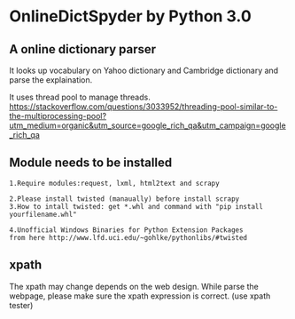 # OnlineDictSpyder by Python 3.0

## A online dictionary parser
It looks up vocabulary on Yahoo dictionary and Cambridge dictionary and parse the explaination.

It uses thread pool to manage threads.
https://stackoverflow.com/questions/3033952/threading-pool-similar-to-the-multiprocessing-pool?utm_medium=organic&utm_source=google_rich_qa&utm_campaign=google_rich_qa



## Module needs to be installed 
	1.Require modules:request, lxml, html2text and scrapy
	
	2.Please install twisted (manaually) before install scrapy
	3.How to intall twisted: get *.whl and command with "pip install yourfilename.whl"
	
	4.Unofficial Windows Binaries for Python Extension Packages 
	from here http://www.lfd.uci.edu/~gohlke/pythonlibs/#twisted

## xpath

The xpath may change depends on the web design. 
While parse the webpage, please make sure the xpath expression is correct. (use xpath tester)
